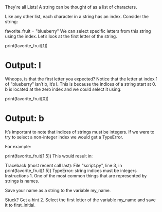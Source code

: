 They're all Lists!
A string can be thought of as a list of characters.

Like any other list, each character in a string has an index. Consider the string:

favorite_fruit = "blueberry"
We can select specific letters from this string using the index. Let’s look at the first letter of the string.

print(favorite_fruit[1])
# Output: l
Whoops, is that the first letter you expected? Notice that the letter at index 1 of "blueberry" isn’t b, it’s l. This is because the indices of a string start at 0. b is located at the zero index and we could select it using:

print(favorite_fruit[0])
# Output: b
It’s important to note that indices of strings must be integers. If we were to try to select a non-integer index we would get a TypeError.

For example:

print(favorite_fruit[1.5])
This would result in:

Traceback (most recent call last):
  File "script.py", line 3, in <module>
    print(favorite_fruit[1.5])
TypeError: string indices must be integers
Instructions
1.
One of the most common things that are represented by strings is names.

Save your name as a string to the variable my_name.


Stuck? Get a hint
2.
Select the first letter of the variable my_name and save it to first_initial.
